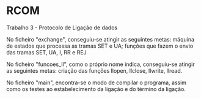 # RCOM
Trabalho 3 - Protocolo de Ligação de dados 

No ficheiro "exchange", conseguiu-se atingir as seguintes metas: máquina de estados que processa as tramas SET e UA; funções que fazem o envio das tramas SET, UA, I, RR e REJ

No ficheiro "funcoes_ll", como o próprio nome indica, conseguiu-se atingir as seguintes metas: criação das funções llopen, llclose, llwrite, llread.

No ficheiro "main", encontra-se o modo de compilar o programa, assim como os testes ao estabelecimento da ligação e do término da ligação.
